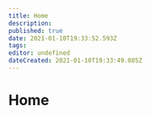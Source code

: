 ```yaml
---
title: Home
description: 
published: true
date: 2021-01-10T19:33:52.593Z
tags: 
editor: undefined
dateCreated: 2021-01-10T19:33:49.085Z
---
```


# Home